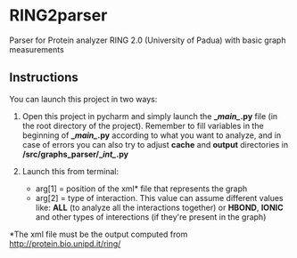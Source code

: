 # RING2parser
Parser for Protein analyzer RING 2.0 (University of Padua) with basic graph measurements

## Instructions
You can launch this project in two ways:

1. Open this project in pycharm and simply launch the __\__main\__.py__ file (in the root directory of the project). 
Remember to fill variables in the beginning of  __\__main\__.py__ according to what you want to analyze, and in case of errors you can also try to adjust __cache__ and __output__ directories in __/src/graphs_parser/\__int\__.py__

2. Launch this from terminal:
    * arg[1] = position of the xml* file that represents the graph
    * arg[2] = type of interaction.
        This value can assume different values like: __ALL__ (to analyze all the interactions together) or __HBOND__, __IONIC__ and other types of interections (if they're present in the graph)


*The xml file must be the output computed from http://protein.bio.unipd.it/ring/
